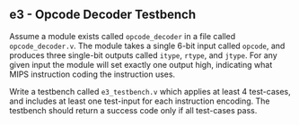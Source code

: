 e3 - Opcode Decoder Testbench
-----------------------------

Assume a module exists called `opcode_decoder` in a file
called `opcode_decoder.v`. The module takes a single
6-bit input called `opcode`, and produces three single-bit outputs
called `itype`, `rtype`, and `jtype`. For any given input
the module will set exactly one output high, indicating
what MIPS instruction coding the instruction uses.

Write a testbench called `e3_testbench.v` which applies
at least 4 test-cases, and includes at least one test-input for
each instruction encoding. The testbench should return a success
code only if all test-cases pass.

